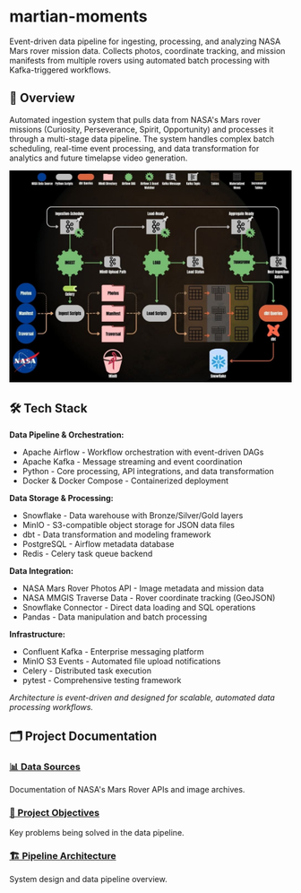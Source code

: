 # martian-moments

Event-driven data pipeline for ingesting, processing, and analyzing NASA Mars rover mission data. Collects photos, coordinate tracking, and mission manifests from multiple rovers using automated batch processing with Kafka-triggered workflows.

## 🚀 Overview

Automated ingestion system that pulls data from NASA's Mars rover missions (Curiosity, Perseverance, Spirit, Opportunity) and processes it through a multi-stage data pipeline. The system handles complex batch scheduling, real-time event processing, and data transformation for analytics and future timelapse video generation.

![Martian Moments Pipeline Architecture](docs/Martian%20Moments%20Diagram.jpg)

## 🛠️ Tech Stack

**Data Pipeline & Orchestration:**
- Apache Airflow - Workflow orchestration with event-driven DAGs
- Apache Kafka - Message streaming and event coordination
- Python - Core processing, API integrations, and data transformation
- Docker & Docker Compose - Containerized deployment

**Data Storage & Processing:**
- Snowflake - Data warehouse with Bronze/Silver/Gold layers
- MinIO - S3-compatible object storage for JSON data files
- dbt - Data transformation and modeling framework
- PostgreSQL - Airflow metadata database
- Redis - Celery task queue backend

**Data Integration:**
- NASA Mars Rover Photos API - Image metadata and mission data
- NASA MMGIS Traverse Data - Rover coordinate tracking (GeoJSON)
- Snowflake Connector - Direct data loading and SQL operations
- Pandas - Data manipulation and batch processing

**Infrastructure:**
- Confluent Kafka - Enterprise messaging platform
- MinIO S3 Events - Automated file upload notifications
- Celery - Distributed task execution
- pytest - Comprehensive testing framework

*Architecture is event-driven and designed for scalable, automated data processing workflows.*

## 🗂️ Project Documentation

### [📊 Data Sources](docs/data_sources.md)
Documentation of NASA's Mars Rover APIs and image archives.

### [🎯 Project Objectives](docs/project_objectives.md)  
Key problems being solved in the data pipeline.

### [🏗️ Pipeline Architecture](docs/pipeline_architecture.md)
System design and data pipeline overview.